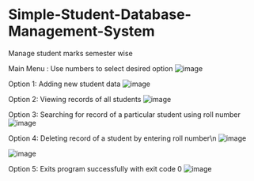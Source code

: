 # Simple-Student-Database-Management-System
Manage student marks semester wise


Main Menu : Use numbers to select desired option
![image](https://user-images.githubusercontent.com/104585074/176289424-28c9119f-e4ea-4e50-9f64-cf4adca85588.png)

Option 1: Adding new student data
![image](https://user-images.githubusercontent.com/104585074/176291630-7b931457-e957-437e-9580-d5c456526452.png)

Option 2: Viewing records of all students
![image](https://user-images.githubusercontent.com/104585074/176298008-4c4aa4f0-dc79-4e4a-b566-6c47e1f88a7c.png)

Option 3: Searching for record of a particular student using roll number
![image](https://user-images.githubusercontent.com/104585074/176298941-f98bbb38-146d-48ca-ab26-0a7050975f4a.png)

Option 4: Deleting record of a student by entering roll number\n
![image](https://user-images.githubusercontent.com/104585074/176299713-1c05be53-9e05-4772-bc88-1fc8287e8f1f.png)

![image](https://user-images.githubusercontent.com/104585074/176300151-9234e757-e600-416e-ae63-e73330f96afa.png)


Option 5: Exits program successfully with exit code 0
![image](https://user-images.githubusercontent.com/104585074/176300935-b5ad0a9f-f0fb-481f-8863-0907aef9c3cb.png)

